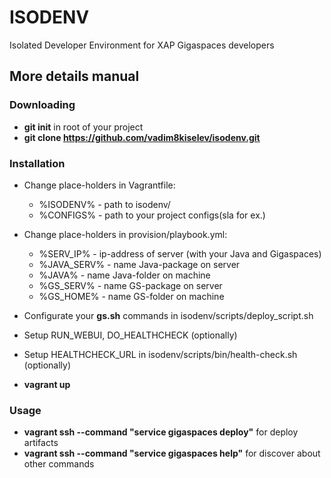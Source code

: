
ISODENV
=======
Isolated Developer Environment for XAP Gigaspaces developers

## More details manual
### Downloading
- **git init** in root of your project
- **git clone https://github.com/vadim8kiselev/isodenv.git**

### Installation
- Change place-holders in Vagrantfile:
  - %ISODENV% - path to isodenv/
  - %CONFIGS% - path to your project configs(sla for ex.)
   
- Change place-holders in provision/playbook.yml:
  - %SERV_IP% - ip-address of server (with your Java and Gigaspaces)
  - %JAVA_SERV% - name Java-package on server 
  - %JAVA% - name Java-folder on machine
  - %GS_SERV% - name GS-package on server
  - %GS_HOME% - name GS-folder on machine

- Configurate your **gs.sh** commands in isodenv/scripts/deploy_script.sh 
- Setup RUN_WEBUI, DO_HEALTHCHECK (optionally)
- Setup HEALTHCHECK_URL in isodenv/scripts/bin/health-check.sh (optionally)
- **vagrant up**


### Usage
- **vagrant ssh --command "service gigaspaces deploy"** for deploy artifacts
- **vagrant ssh --command "service gigaspaces help"** for discover about other commands
